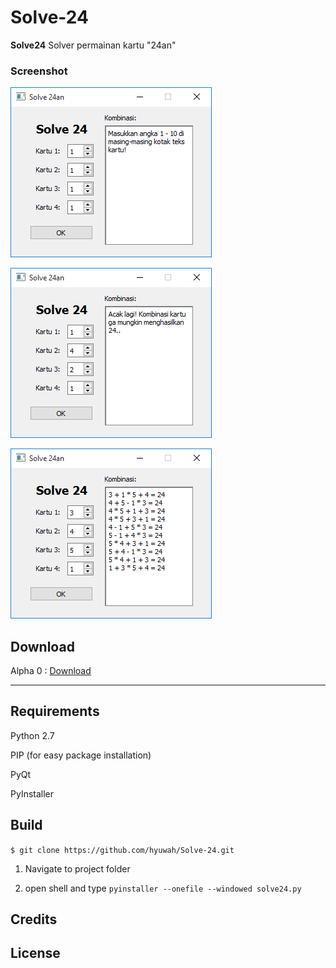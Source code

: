 # Solve-24
**Solve24** Solver permainan kartu "24an"

### Screenshot
![Alt](https://github.com/hyuwah/Solve-24/blob/master/res/s24sc_a0.PNG "Screenshot 1")

![Alt](https://github.com/hyuwah/Solve-24/blob/master/res/s24sc_a0_2.PNG "Screenshot 2")

![Alt](https://github.com/hyuwah/Solve-24/blob/master/res/s24sc_a0_3.PNG "Screenshot 3")

## Download
Alpha 0 : [Download](https://github.com/hyuwah/Solve-24/blob/master/exe/solve24.exe)

---

## Requirements
Python 2.7

PIP (for easy package installation)

PyQt

PyInstaller

## Build
`$ git clone https://github.com/hyuwah/Solve-24.git`

1. Navigate to project folder

2. open shell and type `pyinstaller --onefile --windowed solve24.py`

## Credits

## License

